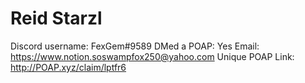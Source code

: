 # Reid Starzl

Discord username: FexGem#9589
DMed a POAP: Yes
Email: https://www.notion.soswampfox250@yahoo.com
Unique POAP Link: http://POAP.xyz/claim/lptfr6